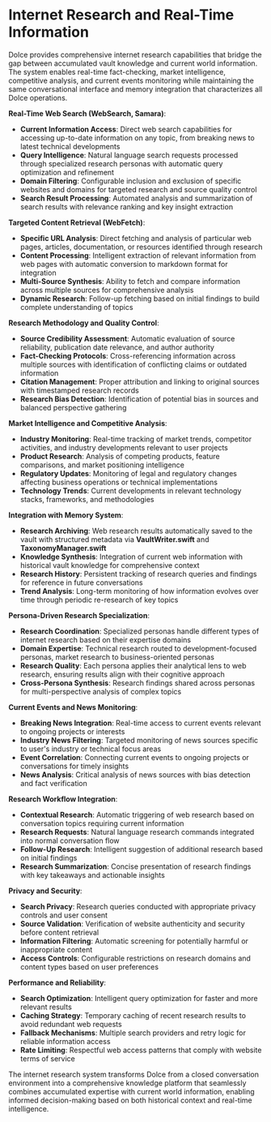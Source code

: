 # Internet Research and Real-Time Information

Dolce provides comprehensive internet research capabilities that bridge the gap between accumulated vault knowledge and current world information. The system enables real-time fact-checking, market intelligence, competitive analysis, and current events monitoring while maintaining the same conversational interface and memory integration that characterizes all Dolce operations. 

**Real-Time Web Search (WebSearch, Samara)**:
* **Current Information Access**: Direct web search capabilities for accessing up-to-date information on any topic, from breaking news to latest technical developments
* **Query Intelligence**: Natural language search requests processed through specialized research personas with automatic query optimization and refinement
* **Domain Filtering**: Configurable inclusion and exclusion of specific websites and domains for targeted research and source quality control
* **Search Result Processing**: Automated analysis and summarization of search results with relevance ranking and key insight extraction 

**Targeted Content Retrieval (WebFetch)**:
* **Specific URL Analysis**: Direct fetching and analysis of particular web pages, articles, documentation, or resources identified through research
* **Content Processing**: Intelligent extraction of relevant information from web pages with automatic conversion to markdown format for integration
* **Multi-Source Synthesis**: Ability to fetch and compare information across multiple sources for comprehensive analysis
* **Dynamic Research**: Follow-up fetching based on initial findings to build complete understanding of topics 

**Research Methodology and Quality Control**:
* **Source Credibility Assessment**: Automatic evaluation of source reliability, publication date relevance, and author authority
* **Fact-Checking Protocols**: Cross-referencing information across multiple sources with identification of conflicting claims or outdated information
* **Citation Management**: Proper attribution and linking to original sources with timestamped research records
* **Research Bias Detection**: Identification of potential bias in sources and balanced perspective gathering

**Market Intelligence and Competitive Analysis**:
* **Industry Monitoring**: Real-time tracking of market trends, competitor activities, and industry developments relevant to user projects
* **Product Research**: Analysis of competing products, feature comparisons, and market positioning intelligence
* **Regulatory Updates**: Monitoring of legal and regulatory changes affecting business operations or technical implementations
* **Technology Trends**: Current developments in relevant technology stacks, frameworks, and methodologies

**Integration with Memory System**:
* **Research Archiving**: Web research results automatically saved to the vault with structured metadata via **VaultWriter.swift** and **TaxonomyManager.swift**
* **Knowledge Synthesis**: Integration of current web information with historical vault knowledge for comprehensive context
* **Research History**: Persistent tracking of research queries and findings for reference in future conversations
* **Trend Analysis**: Long-term monitoring of how information evolves over time through periodic re-research of key topics

**Persona-Driven Research Specialization**:
* **Research Coordination**: Specialized personas handle different types of internet research based on their expertise domains
* **Domain Expertise**: Technical research routed to development-focused personas, market research to business-oriented personas
* **Research Quality**: Each persona applies their analytical lens to web research, ensuring results align with their cognitive approach
* **Cross-Persona Synthesis**: Research findings shared across personas for multi-perspective analysis of complex topics

**Current Events and News Monitoring**:
* **Breaking News Integration**: Real-time access to current events relevant to ongoing projects or interests
* **Industry News Filtering**: Targeted monitoring of news sources specific to user's industry or technical focus areas
* **Event Correlation**: Connecting current events to ongoing projects or conversations for timely insights
* **News Analysis**: Critical analysis of news sources with bias detection and fact verification

**Research Workflow Integration**:
* **Contextual Research**: Automatic triggering of web research based on conversation topics requiring current information
* **Research Requests**: Natural language research commands integrated into normal conversation flow
* **Follow-Up Research**: Intelligent suggestion of additional research based on initial findings
* **Research Summarization**: Concise presentation of research findings with key takeaways and actionable insights

**Privacy and Security**:
* **Search Privacy**: Research queries conducted with appropriate privacy controls and user consent
* **Source Validation**: Verification of website authenticity and security before content retrieval
* **Information Filtering**: Automatic screening for potentially harmful or inappropriate content
* **Access Controls**: Configurable restrictions on research domains and content types based on user preferences

**Performance and Reliability**:
* **Search Optimization**: Intelligent query optimization for faster and more relevant results
* **Caching Strategy**: Temporary caching of recent research results to avoid redundant web requests
* **Fallback Mechanisms**: Multiple search providers and retry logic for reliable information access
* **Rate Limiting**: Respectful web access patterns that comply with website terms of service

The internet research system transforms Dolce from a closed conversation environment into a comprehensive knowledge platform that seamlessly combines accumulated expertise with current world information, enabling informed decision-making based on both historical context and real-time intelligence.